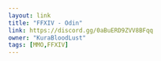```yaml
---
layout: link
title: "FFXIV - Odin"
link: https://discord.gg/0aBuERD9ZVV8BFqq
owner: "KuraBloodLust"
tags: [MMO,FFXIV]
---
```

